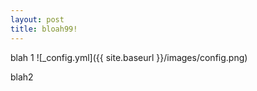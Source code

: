 ```yaml
---
layout: post
title: bloah99!
---
```


blah 1
![_config.yml]({{ site.baseurl }}/images/config.png)

blah2
